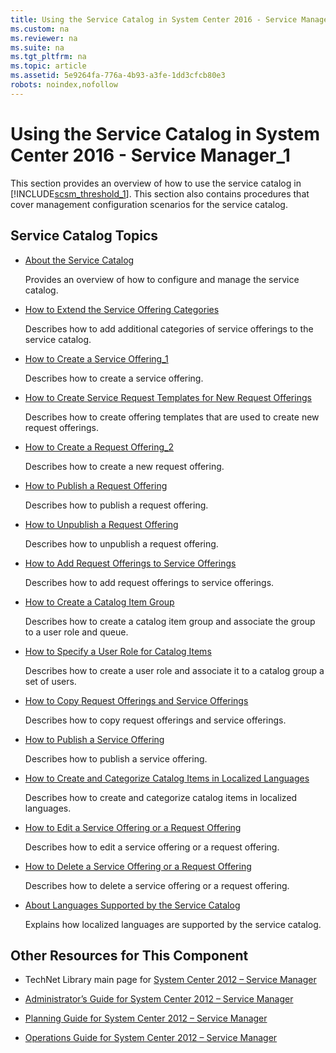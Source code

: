 ```yaml
---
title: Using the Service Catalog in System Center 2016 - Service Manager_1
ms.custom: na
ms.reviewer: na
ms.suite: na
ms.tgt_pltfrm: na
ms.topic: article
ms.assetid: 5e9264fa-776a-4b93-a3fe-1dd3cfcb80e3
robots: noindex,nofollow
---
```

# Using the Service Catalog in System Center 2016 - Service Manager_1
This section provides an overview of how to use the service catalog in [!INCLUDE[scsm_threshold_1](Token/scsm_threshold_1_md.md)]. This section also contains procedures that cover management configuration scenarios for the service catalog.

## Service Catalog Topics

-   [About the Service Catalog](About-the-Service-Catalog.md)

    Provides an overview of how to configure and manage the service catalog.

-   [How to Extend the Service Offering Categories](How-to-Extend-the-Service-Offering-Categories.md)

    Describes how to add additional categories of service offerings to the service catalog.

-   [How to Create a Service Offering_1](How-to-Create-a-Service-Offering_1.md)

    Describes how to create a service offering.

-   [How to Create Service Request Templates for New Request Offerings](How-to-Create-Service-Request-Templates-for-New-Request-Offerings.md)

    Describes how to create offering templates that are used to create new request offerings.

-   [How to Create a Request Offering_2](How-to-Create-a-Request-Offering_2.md)

    Describes how to create a new request offering.

-   [How to Publish a Request Offering](How-to-Publish-a-Request-Offering.md)

    Describes how to publish a request offering.

-   [How to Unpublish a Request Offering](How-to-Unpublish-a-Request-Offering.md)

    Describes how to unpublish a request offering.

-   [How to Add Request Offerings to Service Offerings](How-to-Add-Request-Offerings-to-Service-Offerings.md)

    Describes how to add request offerings to service offerings.

-   [How to Create a Catalog Item Group](How-to-Create-a-Catalog-Item-Group.md)

    Describes how to create a catalog item group and associate the group to a user role and queue.

-   [How to Specify a User Role for Catalog Items](How-to-Specify-a-User-Role-for-Catalog-Items.md)

    Describes how to create a user role and associate it to a catalog group a set of users.

-   [How to Copy Request Offerings and Service Offerings](How-to-Copy-Request-Offerings-and-Service-Offerings.md)

    Describes how to copy request offerings and service offerings.

-   [How to Publish a Service Offering](How-to-Publish-a-Service-Offering.md)

    Describes how to publish a service offering.

-   [How to Create and Categorize Catalog Items in Localized Languages](How-to-Create-and-Categorize-Catalog-Items-in-Localized-Languages.md)

    Describes how to create and categorize catalog items in localized languages.

-   [How to Edit a Service Offering or a Request Offering](How-to-Edit-a-Service-Offering-or-a-Request-Offering.md)

    Describes how to edit a service offering or a request offering.

-   [How to Delete a Service Offering or a Request Offering](How-to-Delete-a-Service-Offering-or-a-Request-Offering.md)

    Describes how to delete a service offering or a request offering.

-   [About Languages Supported by the Service Catalog](About-Languages-Supported-by-the-Service-Catalog.md)

    Explains how localized languages are supported by the service catalog.

## Other Resources for This Component

-   TechNet Library main page for [System Center 2012 – Service Manager](http://go.microsoft.com/fwlink/p/?LinkId=220655)

-   [Administrator’s Guide for System Center 2012 – Service Manager](http://go.microsoft.com/fwlink/p/?LinkId=209669)

-   [Planning Guide for System Center 2012 – Service Manager](http://go.microsoft.com/fwlink/p/?LinkId=209672)

-   [Operations Guide for System Center 2012 – Service Manager](http://go.microsoft.com/fwlink/p/?LinkId=220656)


